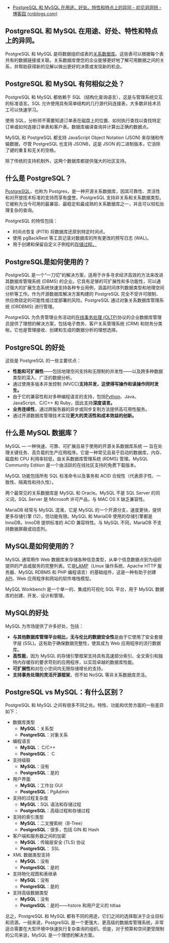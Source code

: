 - [PostgreSQL 和 MySQL 在用途、好处、特性和特点上的异同 - 初见洞洞拐 - 博客园 (cnblogs.com)](https://www.cnblogs.com/chujian007/p/16310090.html)

## PostgreSQL 和 MySQL 在用途、好处、特性和特点上的异同。

PostgreSQL 和 MySQL 是将数据组织成表的[关系数据库](https://www.ibm.com/cloud/learn/relational-databases)。这些表可以根据每个表共有的数据链接或关联。关系数据库使您的企业能够更好地了解可用数据之间的关系，并帮助获得新的见解以做出更好的决策或发现新的机会。

## PostgreSQL 和 MySQL 有何相似之处？

PostgreSQL 和 MySQL 都依赖于 SQL（结构化查询语言），这是与管理系统交互的标准语言。SQL 允许使用具有简单结构的几行源代码连接表，大多数非技术员工可以快速学习。

使用 SQL，分析师不需要知道订单表在磁盘上的位置、如何执行查找以查找特定订单或如何连接订单表和客户表。数据库编译查询并计算出正确的数据点。

MySQL 和 PostgreSQL 都支持 JavaScript Object Notation (JSON) 来存储和传输数据，尽管 PostgreSQL 也支持 JSONB，这是 JSON 的二进制版本，它消除了键的重复和无关的空格。

除了传统的支持机制外，这两个数据库都提供强大的社区支持。

## 什么是 PostgreSQL？

[PostgreSQL](https://www.ibm.com/cloud/learn/postgresql)，也称为 Postgres，是一种开源关系数据库，因其可靠性、灵活性和对开放技术标准的支持而享有盛誉。PostgreSQL 支持非关系和关系数据类型。它被称为当今可用的最兼容、最稳定和最成熟的关系数据库之一，并且可以轻松处理复杂的查询。

PostgreSQL 的特性包括：

- 时间点恢复 (PITR) 将数据库还原到特定时间点。
- 使用 pgBackRest 等工具记录对数据库的所有更改的预写日志 (WAL)。
- 用于创建和保留自定义子例程的[存储过程。](https://www.ibm.com/support/knowledgecenter/en/ssw_ibm_i_74/sqlp/rbafysproeg.htm)

## PostgreSQL是如何使用的？

PostgreSQL 是一个“一刀切”的解决方案，适用于许多寻求经济高效的方法来改进其数据库管理系统 (DBMS) 的企业。它具有足够的可扩展性和多功能性，可以通过强大的扩展生态系统快速支持各种专业用例，涵盖时间序列数据类型和地理空间分析等工作。作为开源数据库解决方案构建的 PostgreSQL 完全不受许可限制、供应商锁定的可能性或过度部署的风险。PostgreSQL 通过对象关系数据库管理系统 (ORDBMS) 进行管理。

PostgreSQL 为负责管理业务活动的[在线事务处理 (OLTP)](https://www.ibm.com/cloud/learn/oltp)协议的企业数据库管理员提供了理想的解决方案，包括电子商务、客户关系管理系统 (CRM) 和财务分类帐。它也是管理接收、创建和生成的数据分析的理想选择。

## PostgreSQL 的好处

这些是 PostgreSQL 的一些主要优点：

- **性能和可扩展性**——包括地理空间支持和无限制的并发性——以及跨多种数据类型的深入、广泛的数据分析。
- 通过使用多版本并发控制 (MVCC)**支持并发，这使得写操作和读操作同时发生。**
- 由于它的兼容性和对多种编程语言的支持，包括[Python](https://www.ibm.com/cloud/blog/python-vs-r)、Java、JavaScript、C/C++ 和 Ruby，因此支持**深度语言。**
- **业务连续性**，通过跨服务器的异步或同步复制方法提供高可用性服务。
- 通过开源数据库管理技术实现**更大的灵活性和成本效益的创新。**

## 什么是 MySQL 数据库？

MySQL — 一种快速、可靠、可扩展且易于使用的开源关系数据库系统 — 旨在处理关键任务、高负载的生产应用程序。它是一种常见且易于启动的数据库，内存、磁盘和 CPU 利用率较低，由关系数据库管理系统 (RDMS) 管理。MySQL Community Edition 是一个由活跃的在线社区支持的免费下载版本。

MySQL 功能包括所有 SQL 标准命令以及事务和 ACID 合规性（代表原子性、一致性、隔离性和持久性）。

两个最常见的关系数据库是 MySQL 和 Oracle。MySQL 不是 SQL Server 的同义词，SQL Server 是 Microsoft 许可产品，与 MAC OS X 缺乏兼容性。

MariaDB 经常与 MySQL 混淆，它是 MySQL 的一个开源分支，速度更快，提供更多存储引擎 (12)，但功能有限。MySQL 和 MariaDB 使用的存储引擎都是 InnoDB。InnoDB 提供标准的 ACID 兼容特性。与 MySQL 不同，MariaDB 不支持数据屏蔽或动态列。

## MySQL是如何使用的？

MySQL 通常用作 Web 数据库来存储各种信息类型，从单个信息数据点到为组织提供的产品或服务的完整列表。它是[LAMP](https://www.ibm.com/cloud/learn/lamp-stack-explained)（Linux 操作系统、Apache HTTP 服务器、MySQL RDBMS 和 PHP 编程语言）的基础组件，这是一种有助于创建[API](https://www.ibm.com/cloud/learn/api)、Web 应用程序和网站的软件堆栈模型。

MySQL Workbench 是一个单一的、集成的可视化 SQL 平台，用于 MySQL 数据库的创建、开发、设计和管理。

## MySQL的好处

MySQL 为市场提供了许多好处，包括：

- **与其他数据库管理平台相比，无与伦比的数据安全性**是由于它使用了安全套接字层 (SSL)。这有助于确保数据完整性，使其成为 Web 应用程序的流行数据库。
- **高性能**，因为 MySQL 的存储引擎框架支持具有高速部分索引、全文索引和独特内存缓存的要求苛刻的应用程序，以实现卓越的数据库性能。
- **可扩展性**和对在小空间内无限存储增长的支持。
- **支持事务处理的灵活开源框架**，但不如 NoSQL 等非关系数据库灵活。

## PostgreSQL vs MySQL：有什么区别？

PostgreSQL 和 MySQL 之间有很多不同之处。特性、功能和优势方面的一些差异如下：

- 数据库类型
  - **MySQL**：关系型
  - **PostgreSQL**：对象关系
- 编程语言
  - **MySQL**： C/C++
  - **PostgreSQL**： C
- 支持级联
  - **MySQL**：没有
  - **PostgreSQL**：是的
- 用户界面
  - **MySQL**：工作台 GUI
  - **PostgreSQL**：PgAdmin
- 支持的过程复杂度
  - **MySQL**：SQL 语法和存储过程
  - **PostgreSQL**：高级过程和存储过程
- 支持的索引类型
  - **MySQL**：二叉搜索树（B-Tree）
  - **PostgreSQL**：很多，包括 GIN 和 Hash
- 客户端和服务器之间的加密
  - **MySQL**：传输层安全 (TLS) 协议
  - **PostgreSQL**： SSL
- XML 数据类型支持
  - **MySQL**：没有
  - **PostgreSQL**：是的
- 支持物化视图和表继承
  - **MySQL**：没有
  - **PostgreSQL**：是的
- 支持高级数据类型
  - **MySQL**：没有
  - **PostgreSQL**：是的——hstore 和用户定义的 tdtaa

总之，PostgreSQL 和 MySQL 都有不同的用途，它们之间的选择取决于企业目标和资源。一般来说，PostgreSQL 是一个更强大、更高级的数据库管理系统，非常适合需要在大型环境中快速执行复杂查询的组织。但是，对于预算和空间更受限制的公司来说，MySQL 是一个理想的解决方案。